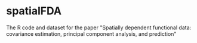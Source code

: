 # spatialFDA

The R code and dataset for the paper "Spatially dependent functional data: covariance estimation, principal component analysis, and prediction"
